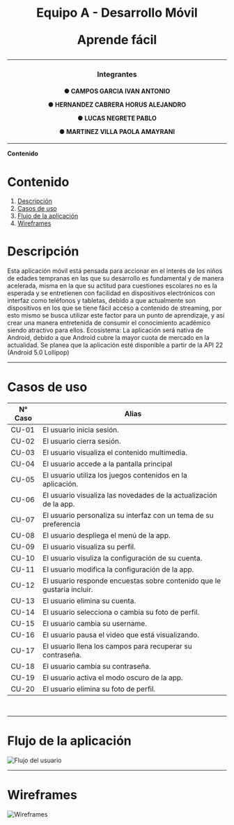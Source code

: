<h1 align="center">Equipo A - Desarrollo Móvil

Aprende fácil</h1>

------------
<h3 align="center"> Integrantes</h3>
<h4 align="center">
● CAMPOS GARCIA IVAN ANTONIO

● HERNANDEZ CABRERA HORUS ALEJANDRO

● LUCAS NEGRETE PABLO

● MARTINEZ VILLA PAOLA AMAYRANI
</h4>

------------
**Contenido**

# Contenido
1. [Descripción](#Descripción)
1. [Casos de uso](#Casos-de-uso)
1. [Flujo de la aplicación](#Flujo-de-la-aplicación)
1. [Wireframes](#Wireframes)

# Descripción

<p align="left">
Esta aplicación móvil está pensada para accionar en el interés de los 
niños de edades tempranas en las que su desarrollo es fundamental y 
de manera acelerada, misma en la que su actitud para cuestiones 
escolares no es la esperada y se entretienen con facilidad en 
dispositivos electrónicos con interfaz como teléfonos y tabletas, debido 
a que actualmente son dispositivos en los que se tiene fácil acceso a 
contenido de streaming, por esto mismo se busca utilizar este factor 
para un punto de aprendizaje, y así crear una manera entretenida de 
consumir el conocimiento académico siendo atractivo para ellos. 
Ecosistema: La aplicación será nativa de Android, debido a que Android 
cubre la mayor cuota de mercado en la actualidad. Se planea que la 
aplicación esté disponible a partir de la API 22 (Android 5.0 Lollipop)
</p>

------------
# Casos de uso

| N° Caso|Alias|
|-----------|-----------|
|CU-01| El usuario inicia sesión.|
|CU-02| El usuario cierra sesión.|
|CU-03| El usuario visualiza el contenido multimedia.|
|CU-04| El usuario accede a la pantalla principal |
|CU-05| El usuario utiliza los juegos contenidos en la aplicación.|
|CU-06| El usuario visualiza las novedades de la actualización de la app.|
|CU-07| El usuario personaliza su interfaz con un tema de su preferencia |
|CU-08| El usuario despliega el menú de la app.|
|CU-09| El usuario visualiza su perfil.|
|CU-10| El usuario visuliza la configuración de su cuenta.|
|CU-11| El usuario modifica la configuración de la app.|
|CU-12| El usuario responde encuestas sobre contenido que le gustaria incluir.|
|CU-13|El usuario elimina su cuenta.|
|CU-14| El usuario selecciona o cambia su foto de perfil.|
|CU-15| El usuario cambia su username.|
|CU-16| El usuario pausa el video que está visualizando.|
|CU-17| El usuario llena los campos para recuperar su contraseña.|
|CU-18| El usuario cambia su contraseña.|
|CU-19| El usuario activa el modo oscuro de la app.|
|CU-20|El usuario elimina su foto de perfil.|

&nbsp;

------------
# Flujo de la aplicación

![Flujo del usuario](https://i.imgur.com/5XEI43p.png "Flujo del usuario")

------------
# Wireframes

![Wireframes](https://i.imgur.com/FLkVQmd.png "Wireframes")

